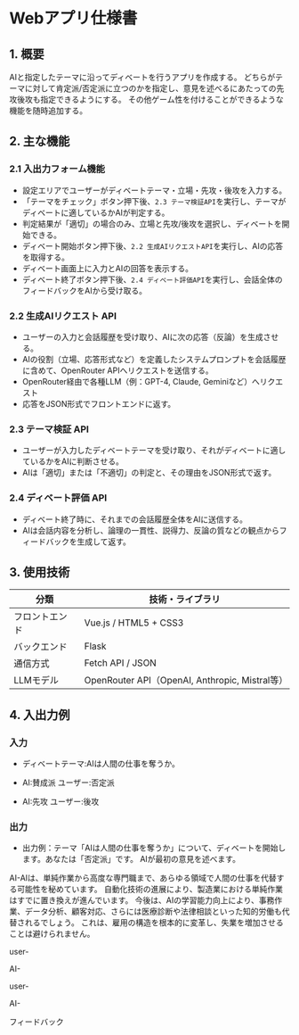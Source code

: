 # Webアプリ仕様書

## 1. 概要

AIと指定したテーマに沿ってディベートを行うアプリを作成する。
どちらがテーマに対して肯定派/否定派に立つのかを指定し、意見を述べるにあたっての先攻後攻も指定できるようにする。
その他ゲーム性を付けることができるような機能を随時追加する。

## 2. 主な機能

### 2.1 入出力フォーム機能
- 設定エリアでユーザーがディベートテーマ・立場・先攻・後攻を入力する。
- 「テーマをチェック」ボタン押下後、`2.3 テーマ検証API`を実行し、テーマがディベートに適しているかAIが判定する。
- 判定結果が「適切」の場合のみ、立場と先攻/後攻を選択し、ディベートを開始できる。
- ディベート開始ボタン押下後、`2.2 生成AIリクエストAPI`を実行し、AIの応答を取得する。
- ディベート画面上に入力とAIの回答を表示する。
- ディベート終了ボタン押下後、`2.4 ディベート評価API`を実行し、会話全体のフィードバックをAIから受け取る。

### 2.2 生成AIリクエスト API
- ユーザーの入力と会話履歴を受け取り、AIに次の応答（反論）を生成させる。
- AIの役割（立場、応答形式など）を定義したシステムプロンプトを会話履歴に含めて、OpenRouter APIへリクエストを送信する。
- OpenRouter経由で各種LLM（例：GPT-4, Claude, Geminiなど）へリクエスト
- 応答をJSON形式でフロントエンドに返す。

### 2.3 テーマ検証 API
- ユーザーが入力したディベートテーマを受け取り、それがディベートに適しているかをAIに判断させる。
- AIは「適切」または「不適切」の判定と、その理由をJSON形式で返す。

### 2.4 ディベート評価 API
- ディベート終了時に、それまでの会話履歴全体をAIに送信する。
- AIは会話内容を分析し、論理の一貫性、説得力、反論の質などの観点からフィードバックを生成して返す。

## 3. 使用技術

| 分類         | 技術・ライブラリ |
|--------------|------------------|
| フロントエンド | Vue.js / HTML5 + CSS3 |
| バックエンド  | Flask |
| 通信方式     | Fetch API / JSON |
| LLMモデル    | OpenRouter API（OpenAI, Anthropic, Mistral等） |

## 4. 入出力例

### 入力
- ディベートテーマ:AIは人間の仕事を奪うか。

- AI:賛成派 ユーザー:否定派

- AI:先攻 ユーザー:後攻
### 出力

- 出力例：テーマ「AIは人間の仕事を奪うか」について、ディベートを開始します。あなたは「否定派」です。 AIが最初の意見を述べます。

AI-AIは、単純作業から高度な専門職まで、あらゆる領域で人間の仕事を代替する可能性を秘めています。
自動化技術の進展により、製造業における単純作業はすでに置き換えが進んでいます。
今後は、AIの学習能力向上により、事務作業、データ分析、顧客対応、さらには医療診断や法律相談といった知的労働も代替されるでしょう。
これは、雇用の構造を根本的に変革し、失業を増加させることは避けられません。

user-

AI-

user-

AI-

フィードバック 